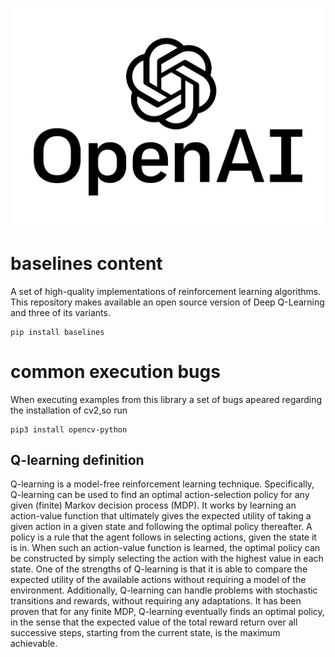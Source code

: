
![alt tag](https://github.com/SoyGema/OpenAI/blob/master/baselines/logo_OPEN_AI.jpg)
# baselines content 
A set of high-quality implementations of reinforcement learning algorithms.
This repository makes available an open source version of Deep Q-Learning and three of its variants.
```
pip install baselines 
```
# common execution bugs
When executing examples from this library a set of bugs apeared regarding the installation of cv2,so run 
```
pip3 install opencv-python
```

## Q-learning definition
Q-learning is a model-free reinforcement learning technique. Specifically, Q-learning can be used to find an optimal action-selection policy for any given (finite) Markov decision process (MDP). It works by learning an action-value function that ultimately gives the expected utility of taking a given action in a given state and following the optimal policy thereafter. A policy is a rule that the agent follows in selecting actions, given the state it is in. When such an action-value function is learned, the optimal policy can be constructed by simply selecting the action with the highest value in each state. 
One of the strengths of Q-learning is that it is able to compare the expected utility of the available actions without requiring a model of the environment. Additionally, Q-learning can handle problems with stochastic transitions and rewards, without requiring any adaptations. It has been proven that for any finite MDP, Q-learning eventually finds an optimal policy, in the sense that the expected value of the total reward return over all successive steps, starting from the current state, is the maximum achievable.

